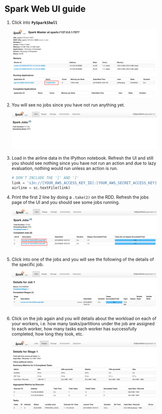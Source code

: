 # Spark Web UI guide

1. Click into  **`PySparkShell`**

   ![image](images/stage_1.png)
   
2. You will see no jobs since you have not run anything yet.
   
   ![image](images/stage_2.png)
   
3. Load in the airline data in the IPython notebook. Refresh the UI and still you should see nothing since 
   you have not run an action and due to lazy evaluation, nothing would run unless an action is run.
   
   ```python
   # DON'T INCLUDE THE '[' AND ']'
   link = 's3n://[YOUR_AWS_ACCESS_KEY_ID]:[YOUR_AWS_SECRET_ACCESS_KEY]@mortar-example-data/airline-data'
   airline = sc.textFile(link)
   ```
   
4. Print the first 2 line by doing a `.take(2)` on the RDD. Refresh the jobs page of the UI and you should see
   some jobs running. 
   
   ![image](images/stage_3.png)
   
5. Click into one of the jobs and you will see the following of the details of the specific job.

   ![image](images/stage_4.png)

6. Click on the job again and you will details about the workload on each of your workers, i.e. how many tasks/partitions
   under the job are assigned to each worker, how many tasks each worker has successfully completed, how long they 
   took, etc. 
   
   ![image](images/stage_5.png)






